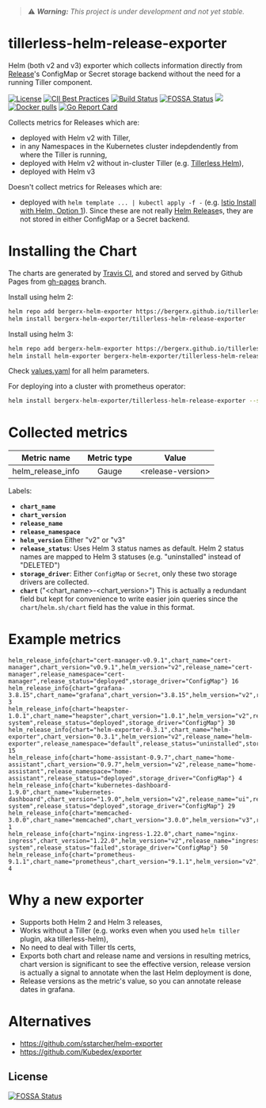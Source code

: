 > :warning: _**Warning:** This project is under development and not yet stable._

# tillerless-helm-release-exporter
Helm (both v2 and v3) exporter which collects information directly from [Release](https://helm.sh/docs/glossary/#release)'s ConfigMap or Secret storage backend without the need for a running Tiller component.

[![License](https://img.shields.io/badge/License-Apache%202.0-blue.svg)](https://opensource.org/licenses/Apache-2.0)
[![CII Best Practices](https://bestpractices.coreinfrastructure.org/projects/3276/badge)](https://bestpractices.coreinfrastructure.org/projects/3276)
[![Build Status](https://travis-ci.com/bergerx/tillerless-helm-release-exporter.svg?branch=master)](https://travis-ci.com/bergerx/tillerless-helm-release-exporter)
[![FOSSA Status](https://app.fossa.io/api/projects/git%2Bgithub.com%2Fbergerx%2Ftillerless-helm-release-exporter.svg?type=shield)](https://app.fossa.io/projects/git%2Bgithub.com%2Fbergerx%2Ftillerless-helm-release-exporter?ref=badge_shield)
[![](https://images.microbadger.com/badges/image/bergerx/tillerless-helm-release-exporter.svg)](https://microbadger.com/images/bergerx/tillerless-helm-release-exporter "Get your own image badge on microbadger.com")
[![Docker pulls](https://img.shields.io/docker/pulls/bergerx/tillerless-helm-release-exporter.svg)](https://hub.docker.com/r/bergerx/tillerless-helm-release-exporter/)
[![Go Report Card](https://goreportcard.com/badge/github.com/bergerx/tillerless-helm-release-exporter)](https://goreportcard.com/report/github.com/bergerx/tillerless-helm-release-exporter)

Collects metrics for Releases which are:
* deployed with Helm v2 with Tiller,
* in any Namespaces in the Kubernetes cluster indepdendently from where the Tiller is running,
* deployed with Helm v2 without in-cluster Tiller (e.g. [Tillerless Helm](https://github.com/rimusz/helm-tiller)),
* deployed with Helm v3

Doesn't collect metrics for Releases which are:
* deployed with `helm template ... | kubectl apply -f -` (e.g. [Istio Install with Helm, Option 1](https://istio.io/docs/setup/install/helm/#option-1-install-with-helm-via-helm-template)). Since these are not really [Helm Release](https://helm.sh/docs/glossary/#release)s, they are not stored in either ConfigMap or a Secret backend.

# Installing the Chart

The charts are generated by [Travis
CI](https://github.com/bergerx/tillerless-helm-release-exporter/blob/master/.travis.yml),
and stored and served by Github Pages from
[gh-pages](https://github.com/bergerx/tillerless-helm-release-exporter/tree/gh-pages)
branch.

Install using helm 2:

```bash
helm repo add bergerx-helm-exporter https://bergerx.github.io/tillerless-helm-release-exporter
helm install bergerx-helm-exporter/tillerless-helm-release-exporter
```

Install using helm 3:

```bash
helm repo add bergerx-helm-exporter https://bergerx.github.io/tillerless-helm-release-exporter
helm install helm-exporter bergerx-helm-exporter/tillerless-helm-release-exporter
```

Check [values.yaml](charts/tillerless-helm-release-exporter/values.yaml) for all helm parameters.

For deploying into a cluster with prometheus operator:

```bash
helm install bergerx-helm-exporter/tillerless-helm-release-exporter --set serviceMonitor.enabled=true
```

# Collected metrics
| Metric name| Metric type | Value |
|:---:|:---:|:---:|
| helm_release_info | Gauge | &lt;release-version&gt; |

Labels:
* **`chart_name`**
* **`chart_version`**
* **`release_name`**
* **`release_namespace`**
* **`helm_version`** Either "v2" or "v3"
* **`release_status`**: Uses Helm 3 status names as default. Helm 2 status names are mapped to Helm 3 statuses (e.g. "uninstalled" instead of "DELETED")
* **`storage_driver`**: Either `ConfigMap` or `Secret`, only these two storage drivers are collected.
* **`chart`** ("&lt;chart_name&gt;-&lt;chart_version&gt;") This is actually a redundant field but kept for convenience to write easier join queries since the `chart`/`helm.sh/chart` field has the value in this format.

# Example metrics
```
helm_release_info{chart="cert-manager-v0.9.1",chart_name="cert-manager",chart_version="v0.9.1",helm_version="v2",release_name="cert-manager",release_namespace="cert-manager",release_status="deployed",storage_driver="ConfigMap"} 16
helm_release_info{chart="grafana-3.8.15",chart_name="grafana",chart_version="3.8.15",helm_version="v2",release_name="grafana",release_namespace="prom",release_status="deployed",storage_driver="ConfigMap"} 3
helm_release_info{chart="heapster-1.0.1",chart_name="heapster",chart_version="1.0.1",helm_version="v2",release_name="heapster",release_namespace="kube-system",release_status="deployed",storage_driver="ConfigMap"} 30
helm_release_info{chart="helm-exporter-0.3.1",chart_name="helm-exporter",chart_version="0.3.1",helm_version="v2",release_name="helm-exporter",release_namespace="default",release_status="uninstalled",storage_driver="ConfigMap"} 15
helm_release_info{chart="home-assistant-0.9.7",chart_name="home-assistant",chart_version="0.9.7",helm_version="v2",release_name="home-assistant",release_namespace="home-assistant",release_status="deployed",storage_driver="ConfigMap"} 4
helm_release_info{chart="kubernetes-dashboard-1.9.0",chart_name="kubernetes-dashboard",chart_version="1.9.0",helm_version="v2",release_name="ui",release_namespace="kube-system",release_status="deployed",storage_driver="ConfigMap"} 29
helm_release_info{chart="memcached-3.0.0",chart_name="memcached",chart_version="3.0.0",helm_version="v3",release_name="memc",release_namespace="test",release_status="deployed",storage_driver="Secret"} 1
helm_release_info{chart="nginx-ingress-1.22.0",chart_name="nginx-ingress",chart_version="1.22.0",helm_version="v2",release_name="ingress",release_namespace="kube-system",release_status="failed",storage_driver="ConfigMap"} 50
helm_release_info{chart="prometheus-9.1.1",chart_name="prometheus",chart_version="9.1.1",helm_version="v2",release_name="prometheus",release_namespace="prom",release_status="deployed",storage_driver="ConfigMap"} 4
```

# Why a new exporter
* Supports both Helm 2 and Helm 3 releases,
* Works without a Tiller (e.g. works even when you used `helm tiller` plugin, aka tillerless-helm),
* No need to deal with Tiller tls certs,
* Exports both chart and release name and versions in resulting metrics, chart version is significant to see the effective version, release version is actually a signal to annotate when the last Helm deployment is done,
* Release versions as the metric's value, so you can annotate release dates in grafana.

# Alternatives
* https://github.com/sstarcher/helm-exporter
* https://github.com/Kubedex/exporter


## License
[![FOSSA Status](https://app.fossa.io/api/projects/git%2Bgithub.com%2Fbergerx%2Ftillerless-helm-release-exporter.svg?type=large)](https://app.fossa.io/projects/git%2Bgithub.com%2Fbergerx%2Ftillerless-helm-release-exporter?ref=badge_large)